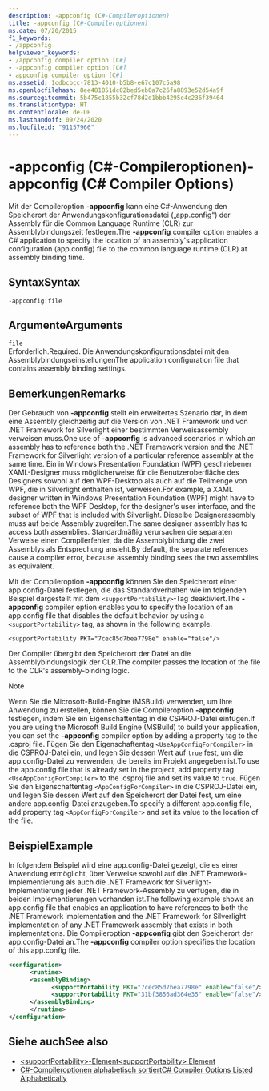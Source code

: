 ```yaml
---
description: -appconfig (C#-Compileroptionen)
title: -appconfig (C#-Compileroptionen)
ms.date: 07/20/2015
f1_keywords:
- /appconfig
helpviewer_keywords:
- /appconfig compiler option [C#]
- -appconfig compiler option [C#]
- appconfig compiler option [C#]
ms.assetid: 1cdbcbcc-7813-4010-b5b8-e67c107c5a98
ms.openlocfilehash: 8ee481851dc02bed5eb0a7c26fa8893e52d54a9f
ms.sourcegitcommit: 5b475c1855b32cf78d2d1bbb4295e4c236f39464
ms.translationtype: HT
ms.contentlocale: de-DE
ms.lasthandoff: 09/24/2020
ms.locfileid: "91157966"
---
```

# <a name="-appconfig-c-compiler-options"></a><span data-ttu-id="718b8-103">-appconfig (C#-Compileroptionen)</span><span class="sxs-lookup"><span data-stu-id="718b8-103">-appconfig (C# Compiler Options)</span></span>

<span data-ttu-id="718b8-104">Mit der Compileroption **-appconfig** kann eine C#-Anwendung den Speicherort der Anwendungskonfigurationsdatei („app.config“) der Assembly für die Common Language Runtime (CLR) zur Assemblybindungszeit festlegen.</span><span class="sxs-lookup"><span data-stu-id="718b8-104">The **-appconfig** compiler option enables a C# application to specify the location of an assembly's application configuration (app.config) file to the common language runtime (CLR) at assembly binding time.</span></span>  
  
## <a name="syntax"></a><span data-ttu-id="718b8-105">Syntax</span><span class="sxs-lookup"><span data-stu-id="718b8-105">Syntax</span></span>  
  
```console  
-appconfig:file  
```  
  
## <a name="arguments"></a><span data-ttu-id="718b8-106">Argumente</span><span class="sxs-lookup"><span data-stu-id="718b8-106">Arguments</span></span>  

 `file`  
 <span data-ttu-id="718b8-107">Erforderlich.</span><span class="sxs-lookup"><span data-stu-id="718b8-107">Required.</span></span> <span data-ttu-id="718b8-108">Die Anwendungskonfigurationsdatei mit den Assemblybindungseinstellungen</span><span class="sxs-lookup"><span data-stu-id="718b8-108">The application configuration file that contains assembly binding settings.</span></span>  
  
## <a name="remarks"></a><span data-ttu-id="718b8-109">Bemerkungen</span><span class="sxs-lookup"><span data-stu-id="718b8-109">Remarks</span></span>  

 <span data-ttu-id="718b8-110">Der Gebrauch von **-appconfig** stellt ein erweitertes Szenario dar, in dem eine Assembly gleichzeitig auf die Version von .NET Framework und von .NET Framework for Silverlight einer bestimmten Verweisassembly verweisen muss.</span><span class="sxs-lookup"><span data-stu-id="718b8-110">One use of **-appconfig** is advanced scenarios in which an assembly has to reference both the .NET Framework version and the .NET Framework for Silverlight version of a particular reference assembly at the same time.</span></span> <span data-ttu-id="718b8-111">Ein in Windows Presentation Foundation (WPF) geschriebener XAML-Designer muss möglicherweise für die Benutzeroberfläche des Designers sowohl auf den WPF-Desktop als auch auf die Teilmenge von WPF, die in Silverlight enthalten ist, verweisen.</span><span class="sxs-lookup"><span data-stu-id="718b8-111">For example, a XAML designer written in Windows Presentation Foundation (WPF) might have to reference both the WPF Desktop, for the designer's user interface, and the subset of WPF that is included with Silverlight.</span></span> <span data-ttu-id="718b8-112">Dieselbe Designerassembly muss auf beide Assembly zugreifen.</span><span class="sxs-lookup"><span data-stu-id="718b8-112">The same designer assembly has to access both assemblies.</span></span> <span data-ttu-id="718b8-113">Standardmäßig verursachen die separaten Verweise einen Compilerfehler, da die Assemblybindung die zwei Assemblys als Entsprechung ansieht.</span><span class="sxs-lookup"><span data-stu-id="718b8-113">By default, the separate references cause a compiler error, because assembly binding sees the two assemblies as equivalent.</span></span>  
  
 <span data-ttu-id="718b8-114">Mit der Compileroption **-appconfig** können Sie den Speicherort einer app.config-Datei festlegen, die das Standardverhalten wie im folgenden Beispiel dargestellt mit dem `<supportPortability>`-Tag deaktiviert.</span><span class="sxs-lookup"><span data-stu-id="718b8-114">The **-appconfig** compiler option enables you to specify the location of an app.config file that disables the default behavior by using a `<supportPortability>` tag, as shown in the following example.</span></span>  
  
 `<supportPortability PKT="7cec85d7bea7798e" enable="false"/>`  
  
 <span data-ttu-id="718b8-115">Der Compiler übergibt den Speicherort der Datei an die Assemblybindungslogik der CLR.</span><span class="sxs-lookup"><span data-stu-id="718b8-115">The compiler passes the location of the file to the CLR's assembly-binding logic.</span></span>  
  
> [!NOTE]
> <span data-ttu-id="718b8-116">Wenn Sie die Microsoft-Build-Engine (MSBuild) verwenden, um Ihre Anwendung zu erstellen, können Sie die Compileroption **-appconfig** festlegen, indem Sie ein Eigenschaftentag in die CSPROJ-Datei einfügen.</span><span class="sxs-lookup"><span data-stu-id="718b8-116">If you are using the Microsoft Build Engine (MSBuild) to build your application, you can set the **-appconfig** compiler option by adding a property tag to the .csproj file.</span></span> <span data-ttu-id="718b8-117">Fügen Sie den Eigenschaftentag `<UseAppConfigForCompiler>` in die CSPROJ-Datei ein, und legen Sie dessen Wert auf `true` fest, um die app.config-Datei zu verwenden, die bereits im Projekt angegeben ist.</span><span class="sxs-lookup"><span data-stu-id="718b8-117">To use the app.config file that is already set in the project, add property tag `<UseAppConfigForCompiler>` to the .csproj file and set its value to `true`.</span></span> <span data-ttu-id="718b8-118">Fügen Sie den Eigenschaftentag `<AppConfigForCompiler>` in die CSPROJ-Datei ein, und legen Sie dessen Wert auf den Speicherort der Datei fest, um eine andere app.config-Datei anzugeben.</span><span class="sxs-lookup"><span data-stu-id="718b8-118">To specify a different app.config file, add property tag `<AppConfigForCompiler>` and set its value to the location of the file.</span></span>  
  
## <a name="example"></a><span data-ttu-id="718b8-119">Beispiel</span><span class="sxs-lookup"><span data-stu-id="718b8-119">Example</span></span>  

 <span data-ttu-id="718b8-120">In folgendem Beispiel wird eine app.config-Datei gezeigt, die es einer Anwendung ermöglicht, über Verweise sowohl auf die .NET Framework-Implementierung als auch die .NET Framework for Silverlight-Implementierung jeder .NET Framework-Assembly zu verfügen, die in beiden Implementierungen vorhanden ist.</span><span class="sxs-lookup"><span data-stu-id="718b8-120">The following example shows an app.config file that enables an application to have references to both the .NET Framework implementation and the .NET Framework for Silverlight implementation of any .NET Framework assembly that exists in both implementations.</span></span> <span data-ttu-id="718b8-121">Die Compileroption **-appconfig** gibt den Speicherort der app.config-Datei an.</span><span class="sxs-lookup"><span data-stu-id="718b8-121">The **-appconfig** compiler option specifies the location of this app.config file.</span></span>  
  
```xml  
<configuration>  
      <runtime>  
      <assemblyBinding>  
            <supportPortability PKT="7cec85d7bea7798e" enable="false"/>  
            <supportPortability PKT="31bf3856ad364e35" enable="false"/>  
      </assemblyBinding>  
      </runtime>  
</configuration>  
```  
  
## <a name="see-also"></a><span data-ttu-id="718b8-122">Siehe auch</span><span class="sxs-lookup"><span data-stu-id="718b8-122">See also</span></span>

- [<span data-ttu-id="718b8-123">\<supportPortability>-Element</span><span class="sxs-lookup"><span data-stu-id="718b8-123">\<supportPortability> Element</span></span>](../../../framework/configure-apps/file-schema/runtime/supportportability-element.md)
- [<span data-ttu-id="718b8-124">C#-Compileroptionen alphabetisch sortiert</span><span class="sxs-lookup"><span data-stu-id="718b8-124">C# Compiler Options Listed Alphabetically</span></span>](./listed-alphabetically.md)
